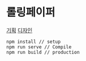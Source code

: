 # 롤링페이퍼
[기획](https://www.notion.so/gabia-frontend/b84fe6d027a4487091f89ee45f39efeb)
[디자인](https://www.figma.com/file/Sw0WVozpvxIy9kohqmixe9/%EB%A1%A4%EB%A7%81%ED%8E%98%EC%9D%B4%ED%8D%BC?node-id=20%3A142) 

```
npm install // setup
npm run serve // Compile
npm run build // production
```

